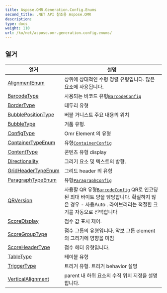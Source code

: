 ```yaml
---
title: Aspose.OMR.Generation.Config.Enums
second_title: .NET API 참조용 Aspose.OMR
description: 
type: docs
weight: 110
url: /ko/net/aspose.omr.generation.config.enums/
---
```



## 열거

| 열거 | 설명 |
| --- | --- |
| [AlignmentEnum](./alignmentenum/) | 상위에 상대적인 수평 정렬 유형입니다. 많은 요소에 사용됩니다. |
| [BarcodeType](./barcodetype/) | 사용되는 바코드 유형[`BarcodeConfig`](../aspose.omr.generation.config.elements/barcodeconfig/) |
| [BorderType](./bordertype/) | 테두리 유형 |
| [BubblePositionType](./bubblepositiontype/) | 버블 거니스트 주요 내용의 위치 |
| [BubbleType](./bubbletype/) | 거품 유형. |
| [ConfigType](./configtype/) | Omr Element 의 유형 |
| [ContainerTypeEnum](./containertypeenum/) | 유형[`ContainerConfig`](../aspose.omr.generation.config.elements.parents/containerconfig/) |
| [ContentType](./contenttype/) | 콘텐츠 유형 display |
| [Directionality](./directionality/) | 그리기 요소 및 텍스트의 방향. |
| [GridHeaderTypeEnum](./gridheadertypeenum/) | 그리드 header 의 유형 |
| [ParagraphTypeEnum](./paragraphtypeenum/) | 유형[`ParagraphConfig`](../aspose.omr.generation.config.elements.parents/paragraphconfig/) |
| [QRVersion](./qrversion/) | 사용할 QR 유형[`BarcodeConfig`](../aspose.omr.generation.config.elements/barcodeconfig/) QR로 인코딩된 최대 바이트 양을 담당합니다. 확실하지 않은 경우 - 사용Auto . 라이브러리는 적절한 크기를 자동으로 선택합니다 |
| [ScoreDisplay](./scoredisplay/) | 점수 값 표시 제어. |
| [ScoreGroupType](./scoregrouptype/) | 점수 그룹의 유형입니다. 악보 그룹 element 의 그리기에 영향을 미침 |
| [ScoreHeaderType](./scoreheadertype/) | 점수 헤더 유형입니다. |
| [TableType](./tabletype/) | 테이블 유형 |
| [TriggerType](./triggertype/) | 트리거 유형. 트리거 behavior 설명 |
| [VerticalAlignment](./verticalalignment/) | parent 내 하위 요소의 수직 위치 지정을 설명합니다. |


